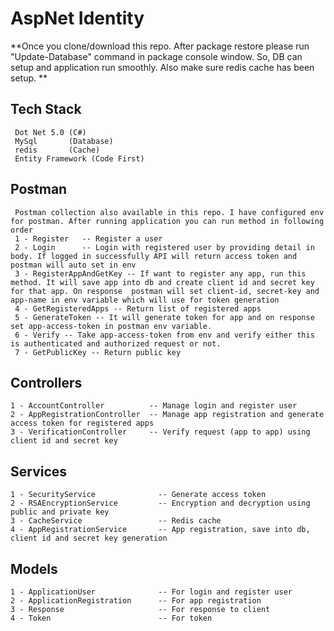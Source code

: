 # AspNet Identity

**Once you clone/download this repo. After package restore please run "Update-Database" command in package console window. So, DB can setup and application run smoothly. Also make sure redis cache has been setup. **

## Tech Stack
```
 Dot Net 5.0 (C#)
 MySql       (Database)
 redis       (Cache)
 Entity Framework (Code First)
```
## Postman
```
 Postman collection also available in this repo. I have configured env for postman. After running application you can run method in following order
 1 - Register   -- Register a user
 2 - Login      -- Login with registered user by providing detail in body. If logged in successfully API will return access token and postman will auto set in env
 3 - RegisterAppAndGetKey -- If want to register any app, run this method. It will save app into db and create client id and secret key for that app. On response  postman will set client-id, secret-key and app-name in env variable which will use for token generation
 4 - GetRegisteredApps -- Return list of registered apps
 5 - GenerateToken -- It will generate token for app and on response set app-access-token in postman env variable.
 6 - Verify -- Take app-access-token from env and verify either this is authenticated and authorized request or not.
 7 - GetPublicKey -- Return public key
```

## Controllers
```
1 - AccountController          -- Manage login and register user
2 - AppRegistrationController  -- Manage app registration and generate access token for registered apps
3 - VerificationController     -- Verify request (app to app) using client id and secret key
```
## Services
```
1 - SecurityService              -- Generate access token
2 - RSAEncryptionService         -- Encryption and decryption using public and private key
3 - CacheService                 -- Redis cache
4 - AppRegistrationService       -- App registration, save into db, client id and secret key generation
```
## Models
```
1 - ApplicationUser              -- For login and register user
2 - ApplicationRegistration      -- For app registration
3 - Response                     -- For response to client
4 - Token                        -- For token
```

